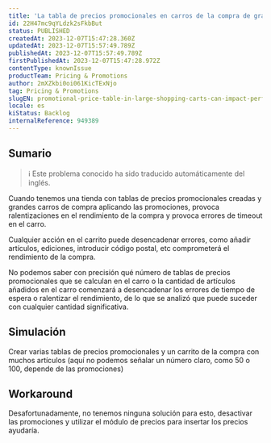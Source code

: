 ```yaml
---
title: 'La tabla de precios promocionales en carros de la compra de gran tamaño puede afectar al rendimiento o provocar errores de tiempo de espera.'
id: 22H47mc9qYLdzk2sFkbBut
status: PUBLISHED
createdAt: 2023-12-07T15:47:28.360Z
updatedAt: 2023-12-07T15:57:49.789Z
publishedAt: 2023-12-07T15:57:49.789Z
firstPublishedAt: 2023-12-07T15:47:28.972Z
contentType: knownIssue
productTeam: Pricing & Promotions
author: 2mXZkbi0oi061KicTExNjo
tag: Pricing & Promotions
slugEN: promotional-price-table-in-large-shopping-carts-can-impact-performance-or-lead-to-timeout-errors
locale: es
kiStatus: Backlog
internalReference: 949389
---
```


## Sumario

>ℹ️ Este problema conocido ha sido traducido automáticamente del inglés.



Cuando tenemos una tienda con tablas de precios promocionales creadas y grandes carros de compra aplicando las promociones, provoca ralentizaciones en el rendimiento de la compra y provoca errores de timeout en el carro.

Cualquier acción en el carrito puede desencadenar errores, como añadir artículos, ediciones, introducir código postal, etc comprometerá el rendimiento de la compra.

No podemos saber con precisión qué número de tablas de precios promocionales que se calculan en el carro o la cantidad de artículos añadidos en el carro comenzará a desencadenar los errores de tiempo de espera o ralentizar el rendimiento, de lo que se analizó que puede suceder con cualquier cantidad significativa.



##

## Simulación



Crear varias tablas de precios promocionales y un carrito de la compra con muchos artículos (aquí no podemos señalar un número claro, como 50 o 100, depende de las promociones)



## Workaround



Desafortunadamente, no tenemos ninguna solución para esto,
desactivar las promociones y utilizar el módulo de precios para insertar los precios ayudaría.





